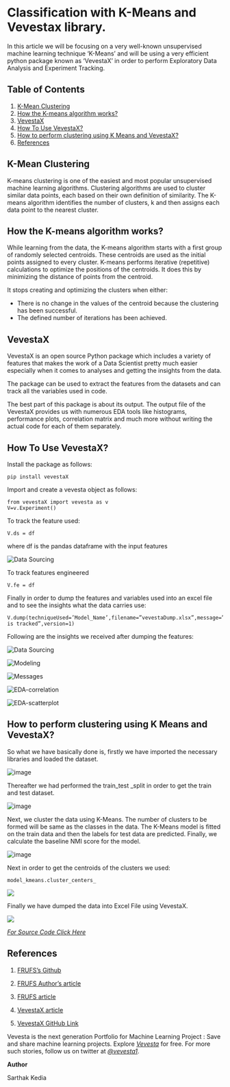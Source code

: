 
# Classification with K-Means and Vevestax library.

In this article we will be focusing on a very well-known unsupervised machine learning technique ‘K-Means’ and will be using a very efficient python package known as ‘VevestaX’ in order to perform Exploratory Data Analysis and Experiment Tracking.

## Table of Contents
1.  [K-Mean Clustering](https://github.com/Vevesta/VevestaX/blob/main/tutorials/Kmeans/tutorial_kmeans.md#k-mean-clustering)
2.  [How the K-means algorithm works?]()
3.  [VevestaX]()
4.  [How To Use VevestaX?]()
5.  [How to perform clustering using K Means and VevestaX?]()
6.  [References]()

## K-Mean Clustering
K-means clustering is one of the easiest and most popular unsupervised machine learning algorithms. Clustering algorithms are used to cluster similar data points, each based on their own definition of similarity. The K-means algorithm identifies the number of clusters, k and then assigns each data point to the nearest cluster.

## How the K-means algorithm works?
While learning from the data, the K-means algorithm starts with a first group of randomly selected centroids. These centroids are used as the initial points assigned to every cluster. K-means performs iterative (repetitive) calculations to optimize the positions of the centroids. It does this by minimizing the distance of points from the centroid.

It stops creating and optimizing the clusters when either:

* There is no change in the values of the centroid because the clustering has been successful.
* The defined number of iterations has been achieved.

## VevestaX
VevestaX is an open source Python package which includes a variety of features that makes the work of a Data Scientist pretty much easier especially when it comes to analyses and getting the insights from the data.

The package can be used to extract the features from the datasets and can track all the variables used in code.

The best part of this package is about its output. The output file of the VevestaX provides us with numerous EDA tools like histograms, performance plots, correlation matrix and much more without writing the actual code for each of them separately.

## How To Use VevestaX?
Install the package as follows:

```
pip install vevestaX
```

Import and create a vevesta object as follows:

```
from vevestaX import vevesta as v
V=v.Experiment()
```

To track the feature used:

```
V.ds = df
```

where df is the pandas dataframe with the input features

![Data Sourcing](https://miro.medium.com/max/875/1*k-xRg908ebCeGNjwpSVtSA.png)

To track features engineered

```
V.fe = df
```

Finally in order to dump the features and variables used into an excel file and to see the insights what the data carries use:

```
V.dump(techniqueUsed=’Model_Name’,filename=”vevestaDump.xlsx”,message=”precision is tracked”,version=1)
```


Following are the insights we received after dumping the features:

![Data Sourcing](https://miro.medium.com/max/875/1*Cq4g-mxTeIEXO7ENiYlIBQ.png)

![Modeling](https://miro.medium.com/max/875/1*YogmO8lQO0-a9zQlxgyDLw.png)

![Messages](https://miro.medium.com/max/875/1*imcZJfOIAPtNBMYRwsd76A.png)

![EDA-correlation](https://miro.medium.com/max/875/1*w8WMUlJ42c4ep3HwhMWJRw.png)

![EDA-scatterplot](https://miro.medium.com/max/875/1*FJYB3ypjtXagUWIVUY4n8g.png)

## How to perform clustering using K Means and VevestaX?

So what we have basically done is, firstly we have imported the necessary libraries and loaded the dataset.

![image](https://miro.medium.com/max/875/1*cppo5SPNWFe2YtSJYbkMqA.png)

Thereafter we had performed the train_test _split in order to get the train and test dataset.

![image](https://miro.medium.com/max/875/1*800Qu7ojsH8EwIxkRqKHkg.png)

Next, we cluster the data using K-Means. The number of clusters to be formed will be same as the classes in the data. The K-Means model is fitted on the train data and then the labels for test data are predicted. Finally, we calculate the baseline NMI score for the model.

![image](https://miro.medium.com/max/875/1*DLWTnU0X4nDhrtxMfCnd_Q.png)

Next in order to get the centroids of the clusters we used:

``` 
model_kmeans.cluster_centers_
```


![](https://miro.medium.com/max/875/1*xc8WsQQJdFWDEaKECC1qNw.png)

Finally we have dumped the data into Excel File using VevestaX.

![](https://miro.medium.com/max/875/1*eXPHzj5ckS1eWemOp-a9hw.png)

[*For Source Code Click Here*](https://gist.github.com/sarthakkedia123/bd77515160a0b2d953266e0302268fd2)

## References

1.  [FRUFS’s Github](https://github.com/atif-hassan/FRUFS)

2.  [FRUFS Author’s article](https://www.deepwizai.com/projects/how-to-perform-unsupervised-feature-selection-using-supervised-algorithms)

3.  [FRUFS article](https://www.vevesta.com/blog/1)

4.  [VevestaX article](https://medium.com/@priyanka_60446/vevestax-open-source-library-to-track-failed-and-successful-machine-learning-experiments-and-data-8deb76254b9c)

5.  [VevestaX GitHub Link](https://github.com/Vevesta/VevestaX)

Vevesta is the next generation Portfolio for Machine Learning Project : Save and share machine learning projects. Explore [*Vevesta*](https://www.vevesta.com/?utm_source=vevestax_github) for free. For more such stories, follow us on twitter at [*@vevesta1*](http://twitter.com/vevesta1).

**Author**

Sarthak Kedia
